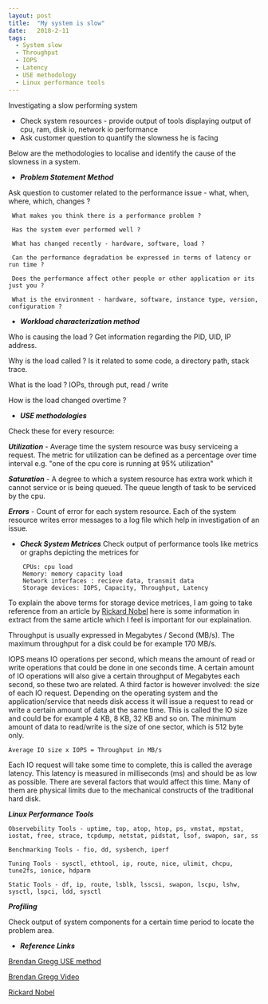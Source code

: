 ```yaml
---
layout: post
title:  "My system is slow"
date:   2018-2-11
tags:
  - System slow
  - Throughput
  - IOPS
  - Latency
  - USE methodology
  - Linux performance tools
---
```


Investigating a slow performing system

* Check system resources - provide output of tools displaying output of cpu, ram, disk io, network io performance
* Ask customer question to quantify the slowness he is facing

Below are the methodologies to localise and identify the cause of the slowness in a system.

* ***Problem Statement Method***
 
Ask question to customer related to the performance issue - what, when, where, which, changes ?

```
 What makes you think there is a performance problem ?

 Has the system ever performed well ?

 What has changed recently - hardware, software, load ?

 Can the performance degradation be expressed in terms of latency or run time ?

 Does the performance affect other people or other application or its just you ?

 What is the environment - hardware, software, instance type, version, configuration ?
```

* ***Workload characterization method***

Who is causing the load ? 
Get information regarding the PID, UID, IP address.

Why is the load called ? 
Is it related to some code, a directory path, stack trace.
 
What is the load ? 
IOPs, through put, read / write

How is the load changed overtime ?

* ***USE methodologies*** 

Check these for every resource:

***Utilization*** - Average time the system resource was busy serviceing a request.
The metric for utilization can be defined as a percentage over time interval e.g. "one of the cpu core is running at 95% utilization"

***Saturation*** - A degree to which a system resource has extra work which it cannot service or is being queued. 
The queue length of task to be serviced by the cpu. 

***Errors*** - Count of error for each system resource. 
Each of the system resource writes error messages to a log file which help in investigation of an issue.

* ***Check System Metrices***
 Check output of performance tools like metrics or graphs depicting the metrices for 

```
    CPUs: cpu load 
    Memory: memory capacity load
    Network interfaces : recieve data, transmit data 
    Storage devices: IOPS, Capacity, Throughput, Latency 
```
    
To explain the above terms for storage device metrices, I am going to take reference from an article by [Rickard Nobel](http://rickardnobel.se/storage-performance-iops-latency-throughput/) here is some information in extract from the same article which I feel is important for our explaination.

Throughput is usually expressed in Megabytes / Second (MB/s). The maximum throughput for a disk could be for example 170 MB/s.

IOPS means IO operations per second, which means the amount of read or write operations that could be done in one seconds time. A certain amount of IO operations will also give a certain throughput of Megabytes each second, so these two are related. A third factor is however involved: the size of each IO request. Depending on the operating system and the application/service that needs disk access it will issue a request to read or write a certain amount of data at the same time. This is called the IO size and could be for example 4 KB, 8 KB, 32 KB and so on. The minimum amount of data to read/write is the size of one sector, which is 512 byte only.

``
Average IO size x IOPS = Throughput in MB/s
``

Each IO request will take some time to complete, this is called the average latency. This latency is measured in milliseconds (ms) and should be as low as possible. There are several factors that would affect this time. Many of them are physical limits due to the mechanical constructs of the traditional hard disk.

***Linux Performance Tools***

```
Observebility Tools - uptime, top, atop, htop, ps, vmstat, mpstat, iostat, free, strace, tcpdump, netstat, pidstat, lsof, swapon, sar, ss

Benchmarking Tools - fio, dd, sysbench, iperf

Tuning Tools - sysctl, ethtool, ip, route, nice, ulimit, chcpu, tune2fs, ionice, hdparm

Static Tools - df, ip, route, lsblk, lsscsi, swapon, lscpu, lshw, sysctl, lspci, ldd, sysctl

```

***Profiling***
 
Check output of system components for a certain time period to locate the problem area.



* ***Reference Links***

[Brendan Gregg USE method](http://www.brendangregg.com/usemethod.html)

[Brendan Gregg Video](https://youtu.be/FJW8nGV4jxY?list=PLwZOquYxKJS5_4UhfSCvOa-89LBuI0IIQ)

[Rickard Nobel](http://rickardnobel.se/storage-performance-iops-latency-throughput/)

